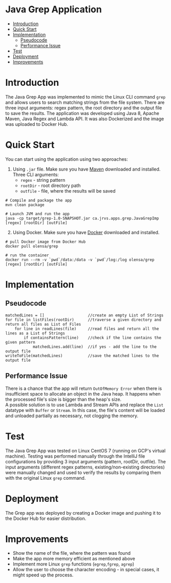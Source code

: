 # Java Grep Application
- [Introduction](#introduction)
- [Quick Start](#quick-start)
- [Implementation](#implementation)
    - [Pseudocode](#pseudocode)
    - [Performance Issue](#performance-issue)
- [Test](#test)
- [Deployment](#deployment)
- [Improvements](#improvements)

# Introduction

The Java Grep App was implemented to mimic the Linux CLI command `grep` 
and allows users to search matching strings from the file system.
There are three input arguments: regex pattern, the root directory
and the output file to save the results.
The application was developed using Java 8, Apache Maven, Java Regex and Lambda API.
It was also Dockerized and the image was uploaded to Docker Hub.

# Quick Start

You can start using the application using two approaches:

1. Using `.jar` file. Make sure you have [Maven](https://maven.apache.org/download.cgi) downloaded and installed.
    Three CLI arguments:
     * `regex` - string pattern
     * `rootDir` - root directory path
     * `outfile` - file, where the results will be saved
```
# Compile and package the app
mvn clean package

# Launch JVM and run the app
java -cp target/grep-1.0-SNAPSHOT.jar ca.jrvs.apps.grep.JavaGrepImp [regex] [rootDir] [outFile]
```
2. Using Docker. Make sure you have [Docker](https://docs.docker.com/get-docker/) downloaded and installed.
```
# pull Docker image from Docker Hub
docker pull olensa/grep

# run the container
docker run --rm -v `pwd`/data:/data -v `pwd`/log:/log olensa/grep [regex] [rootDir] [outFile]
```


# Implementation

## Pseudocode
```
matchedLines = []                   //create an empty List of Strings
for file in listFiles(rootDir)      //traverse a given directory and return all files as List of Files
    for line in readLines(file)     //read files and return all the lines as a List of Strings
        if containsPattern(line)    //check if the line contains the given pattern
            matchedLines.add(line)  //if yes - add the line to the output file
writeToFile(matchedLines)           //save the matched lines to the output file
```

## Performance Issue

There is a chance that the app will return `OutOfMemory Error`
when there is insufficient space to allocate an object in the Java heap.
It happens when the processed file's size is bigger than the heap's size.<br />
A possible solution is to use Lambda and Stream APIs and replace the `List` datatype with `Buffer` or `Stream`.
In this case, the file's content will be loaded and unloaded partially as necessary, not clogging the memory.


# Test

The Java Grep App was tested on Linux CentOS 7 (running on GCP's virtual machine). 
Testing was performed manually through the IntelliJ file configurations by providing 3 input arguments (pattern, rootDir, outfile).
The input arguments (different regex patterns, existing/non-existing directories) 
were manually changed and used to verify the results by comparing them with the original Linux `grep` command.

# Deployment

The Grep app was deployed by creating a Docker image and pushing it to the Docker Hub for easier distribution.

# Improvements

* Show the name of the file, where the pattern was found
* Make the app more memory efficient as mentioned above
* Implement more Linux `grep` functions (`egrep`,`fgrep`, `agrep`)
* Allow the user to choose the character encoding - in special cases, it might speed up the process.